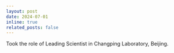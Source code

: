 ```yaml
---
layout: post
date: 2024-07-01
inline: true
related_posts: false
---
```


Took the role of Leading Scientist in Changping Laboratory, Beijing.
